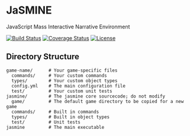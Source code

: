 # JaSMINE
JavaScript Mass Interactive Narrative Environment

[![Build Status](https://img.shields.io/travis/kkragenbrink/jasmine/master.svg)](https://travis-ci.org/kkragenbrink/jasmine)
[![Coverage Status](https://img.shields.io/coveralls/kkragenbrink/jasmine.svg)](https://coveralls.io/r/kkragenbrink/jasmine)
[![License](https://img.shields.io/badge/license-MIT-blue.svg)](https://github.com/kkragenbrink/jasmine/blob/master/LICENSE.txt)

## Directory Structure
```
game-name/      # Your game-specific files
  commands/     # Your custom commands
  types/        # Your custom object types
  config.yml    # The main configuration file
  test/         # Your custom unit tests
jasmine/        # The jasmine core sourcecode; do not modify
  game/         # The default game directory to be copied for a new game
  commands/     # Built in commands
  types/        # Built in object types
  test/         # Unit tests
jasmine         # The main executable
```
